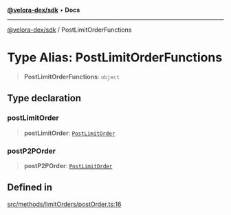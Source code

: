[**@velora-dex/sdk**](../README.md) • **Docs**

***

[@velora-dex/sdk](../globals.md) / PostLimitOrderFunctions

# Type Alias: PostLimitOrderFunctions

> **PostLimitOrderFunctions**: `object`

## Type declaration

### postLimitOrder

> **postLimitOrder**: [`PostLimitOrder`](../-internal-/type-aliases/PostLimitOrder.md)

### postP2POrder

> **postP2POrder**: [`PostLimitOrder`](../-internal-/type-aliases/PostLimitOrder.md)

## Defined in

[src/methods/limitOrders/postOrder.ts:16](https://github.com/VeloraDEX/paraswap-sdk/blob/feat/velora/src/methods/limitOrders/postOrder.ts#L16)
